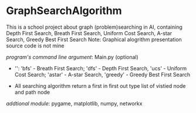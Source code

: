 # GraphSearchAlgorithm
This is a school project about graph (problem)searching in AI, containing Depth First Search, Breath First Search, Uniform Cost Search, A-star Search, Greedy Best First Search
Note: Graphical alogrithm presentation source code is not mine

*program's command line argument*: Main.py <test-case-file-path> <algorithm> <time-delay>(optional)
  
+ '<algorithm>': 'bfs' - Breath First Search; 'dfs' - Depth First Search, 'ucs' - Uniform Cost Search; 'astar' - A-star Search, 'greedy' - Greedy Best First Search
    
+ All searching algorithm return a first in first out type list of vistied node and path node

*addtional module*: pygame, matplotlib, numpy, networkx 
